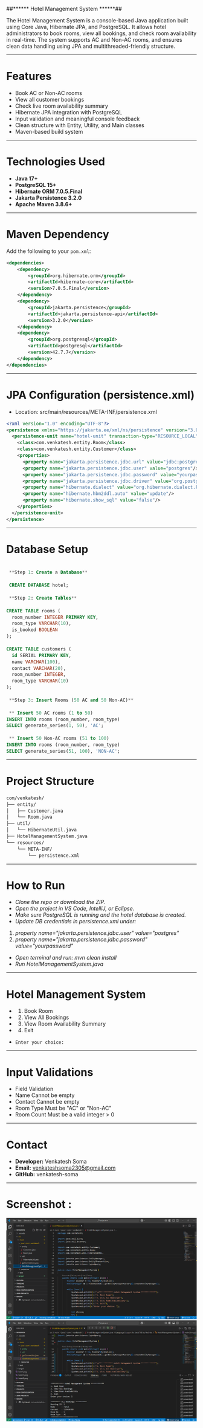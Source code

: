 ##******  Hotel Management System  ******##

The Hotel Management System is a console-based Java application built using Core Java, Hibernate JPA, and PostgreSQL. It allows hotel administrators to book rooms, view all bookings, and check room availability in real-time. The system supports AC and Non-AC rooms, and ensures clean data handling using JPA and multithreaded-friendly structure.

---

# Features
- Book AC or Non-AC rooms
- View all customer bookings
- Check live room availability summary
- Hibernate JPA integration with PostgreSQL
- Input validation and meaningful console feedback
- Clean structure with Entity, Utility, and Main classes
- Maven-based build system

---

# Technologies Used 
- **Java 17+**
- **PostgreSQL 15+**
- **Hibernate ORM 7.0.5.Final**
- **Jakarta Persistence 3.2.0**
- **Apache Maven 3.8.6+**

---

# Maven Dependency 

Add the following to your `pom.xml`:

```xml
<dependencies>
    <dependency>
        <groupId>org.hibernate.orm</groupId>
        <artifactId>hibernate-core</artifactId>
        <version>7.0.5.Final</version>
    </dependency>
    <dependency>
        <groupId>jakarta.persistence</groupId>
        <artifactId>jakarta.persistence-api</artifactId>
        <version>3.2.0</version>
    </dependency>
    <dependency>
        <groupId>org.postgresql</groupId>
        <artifactId>postgresql</artifactId>
        <version>42.7.7</version>
    </dependency>
</dependencies>

```

---

#  JPA Configuration (persistence.xml) 
- Location: src/main/resources/META-INF/persistence.xml

```xml
<?xml version="1.0" encoding="UTF-8"?>
<persistence xmlns="https://jakarta.ee/xml/ns/persistence" version="3.0">
  <persistence-unit name="hotel-unit" transaction-type="RESOURCE_LOCAL">
    <class>com.venkatesh.entity.Room</class>
    <class>com.venkatesh.entity.Customer</class>
    <properties>
      <property name="jakarta.persistence.jdbc.url" value="jdbc:postgresql://localhost:5432/hotel"/>
      <property name="jakarta.persistence.jdbc.user" value="postgres"/>
      <property name="jakarta.persistence.jdbc.password" value="yourpassword"/>
      <property name="jakarta.persistence.jdbc.driver" value="org.postgresql.Driver"/>
      <property name="hibernate.dialect" value="org.hibernate.dialect.PostgreSQLDialect"/>
      <property name="hibernate.hbm2ddl.auto" value="update"/>
      <property name="hibernate.show_sql" value="false"/>
    </properties>
  </persistence-unit>
</persistence>

```

---

# Database Setup 
```sql

 **Step 1: Create a Database**

 CREATE DATABASE hotel;

 **Step 2: Create Tables**

CREATE TABLE rooms (
  room_number INTEGER PRIMARY KEY,
  room_type VARCHAR(10),
  is_booked BOOLEAN
);

CREATE TABLE customers (
  id SERIAL PRIMARY KEY,
  name VARCHAR(100),
  contact VARCHAR(20),
  room_number INTEGER,
  room_type VARCHAR(10)
);

 **Step 3: Insert Rooms (50 AC and 50 Non-AC)**

 ** Insert 50 AC rooms (1 to 50)
INSERT INTO rooms (room_number, room_type) 
SELECT generate_series(1, 50), 'AC';

 ** Insert 50 Non-AC rooms (51 to 100)
INSERT INTO rooms (room_number, room_type) 
SELECT generate_series(51, 100), 'NON-AC';

```

--- 

# Project Structure 

```bash
com/venkatesh/
├── entity/
│   ├── Customer.java     
│   └── Room.java         
├── util/
│   └── HibernateUtil.java 
├── HotelManagementSystem.java 
└── resources/
    └── META-INF/
        └── persistence.xml 
```

---

# How to Run 

- *Clone the repo or download the ZIP.*
- *Open the project in VS Code, IntelliJ, or Eclipse.*
- *Make sure PostgreSQL is running and the hotel database is created.*
- *Update DB credentials in persistence.xml under:*
1. *property name="jakarta.persistence.jdbc.user" value="postgres"*
2. *property name="jakarta.persistence.jdbc.password" value="yourpassword"*
- *Open terminal and run: mvn clean install*
- *Run HotelManagementSystem.java*

---

# Hotel Management System 

- 1. Book Room
- 2. View All Bookings
- 3. View Room Availability Summary
- 4. Exit 
-     Enter your choice:

---

# Input Validations 
- Field	Validation
- Name Cannot be empty
- Contact	Cannot be empty
- Room Type	Must be "AC" or "Non-AC"
- Room Count Must be a valid integer > 0

--- 

# Contact 

- **Developer:** Venkatesh Soma
- **Email:** venkateshsoma2305@gmail.com
- **GitHub:** venkatesh-soma 

---

# Screenshot :


![hotel](hotel1.png)
![hotel](hotel2.png)
























